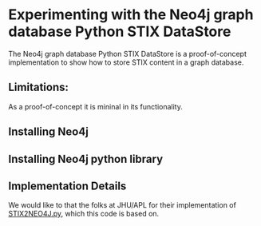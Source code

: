 # Experimenting with the Neo4j graph database Python STIX DataStore

The Neo4j graph database Python STIX DataStore is a proof-of-concept implementation to show how to store STIX content in a graph database. 

## Limitations:

 As a proof-of-concept it is mininal in its functionality.  
 
## Installing Neo4j

## Installing Neo4j python library

## Implementation Details

We would like to that the folks at JHU/APL for their implementation of [STIX2NEO4J.py](https://github.com/opencybersecurityalliance/oca-iob/tree/main/STIX2NEO4J%20Converter), which this code is based on.  
